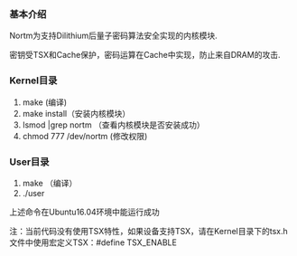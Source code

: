 ### 基本介绍
Nortm为支持Dilithium后量子密码算法安全实现的内核模块.

密钥受TSX和Cache保护，密码运算在Cache中实现，防止来自DRAM的攻击.

### Kernel目录
1. make (编译)
2. make install（安装内核模块）
3. lsmod |grep nortm （查看内核模块是否安装成功）
4. chmod 777 /dev/nortm (修改权限)

### User目录
1. make （编译）
2. ./user

上述命令在Ubuntu16.04环境中能运行成功

注：当前代码没有使用TSX特性，如果设备支持TSX，请在Kernel目录下的tsx.h文件中使用宏定义TSX：#define TSX_ENABLE
